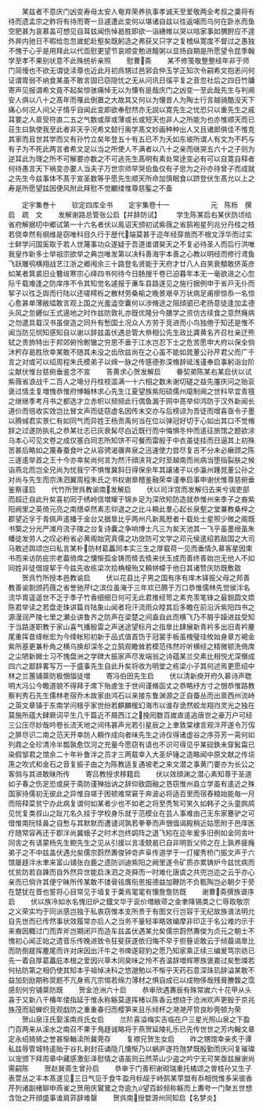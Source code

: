 <!-- { "loadSidebar": true } -->
　　某兹者不意庆门凶变寿母太安人奄弃荣养执事孝诚天至爱敬两全考叔之羮将有待而遗孟宗之鲊将有待而寄一旦遽遭此变何以堪诸自兹以徃返哺而乌何在卧氷而鱼空肥甚为哀慕盖可想见自耳兹闻伤悼曷胜即欲一诣繐帷以哭以唁家事如猬酧应不遑外奔内驰日不暇给忽忽嵗蛇赴壑矣既躬造之弗获又只字之复稽纵寛度不督过之愚独不愧于心乎是用拜此以代靣慰更望节哀顺变勉进饘粥以显扬自期是所愿望令昆季翰学至孝不果别状意不此殊统祈亲照
　　慰曹斋
　　某不修笺敬整整经年非于师门简慢也不欲无谓徒渎尊也近此月初呉甥过邑郛会仲玉学正知次令嗣希文抱恙问何证谓胃弱不纳食某虽不敢言固已窃隠忧之无从问讯日徯平复之音忽社后之四日竹牗寄声见报谓希文竟不起矣惊骇痛悼无以为懐有是哉庆门之凶变一至此哉先生与判阃安人俱以八十之髙年而罹此倒置之大故其又何以为懐昔人为陶士行言越骑酷没天下痛心何况人间父子情乎自闻此变即欲奉慰然亦无説以寛先生之忧恐只以重先生之戚耳要之人禀受符直二五之气数或厚或薄或长或短天也非人之所能为也亦惟顺天而已荘生曰孰使我至此者非天乎况希文懿行奥学髙文妙画种种出人又且诸郎俱佳不惟克其家而且世其学而又有孙竹立矣年登五十有五已不为夭如东坡所谓人有文为不朽与有子为不死此两言者希文足以当之所使人不满者以八十之亲而继哭五六十之子则为逆耳此为理之所不可解要亦数之不可逃先生髙明有素处常逹变必有可以自寛自释者何待愚言天下祸变亦要人当夫子万世宗师早哭伯鱼仅有子思为之孙亦待曾子而成就之先生今兹事体不髙于宣圣数等乎愿先生顺天所命加慎眠食以跻登伏生髙允以上之寿是所愿望兹因便风附此拜慰不觉覼缕惟尊慈鍳之不备










　　定宇集巻十
　　钦定四库全书
　　定宇集卷十一　　　　　　元　陈栎　撰启　疏　文
　　发解谢路总管张公启【并辞防试】
　　学生陈某启右某伏防顷给省府解据叨中郷试第一十六名者伏以鳯诏天颁初试紫薇之省鹄袍星列兆分丹桂之枝若侥幸然有纲维是窃唯科目久行于歴代端莫甚于迩年经穿凿而不根文浮华而过实士鲜学问国奚取于若人世蔑事功众遂疑于吾道谁谓昊天之不复必待圣人而后行洪唯我皇作新多士举祖宗欲举之典岂唯发第以决科善海宇本善之心教以明经而修行鸢鱼飞跃雕鸮横翔战艺江浙之郷闱余三十路登名贤能于天府才廿八人自笑衰頺敢侪英彦如某者箕裘旧业簪绂寒宗心绎四书何待今日肠搜千卷已迫暮年本无一毫欲进之心忽际千载难逢之防庠序不令其知觉名遽报于亷车县路遂见之施行据例申于省戸无仆而挈子以徃乏舆而行陆以还嗟樗栎之散材劳桑榆之晚景艰辛万状病足甫瘳惊忝一名惊心愈甚单薄敝緼敢言观上国之光羞澁空囊何以渉脩途之阻顔驷已老扬意徒逢加孟德头风之忽纒似王式逿地之时作兹防敦礼亦旣优隆分今膳学之资仿古续食之意然癃病之勿遣具载汉书虽俊造之同升有慙国士况众人方劳于竞进而小鸟独倦于知还是惟不闻当防见悯知感知自以谢以辞兹盖伏遇总管大叅相公先生政比龚黄名齐召杜亲迂熊轼之贵斾特出于邦郊俯怜鲋辙之穷恩不垂于江水岂忍下士之危苦愿申大府以保全倘沐矜存曷胜欣幸某敢不随其未没之齿欣兹尚在之心虽不能如晁董公孙芹君父而广千言之对或可以绍周程朱氏模弟子以绵一脉之传感德弥深脩辞祗浅谨奉启事躬诣台阶尘献伏惟台慈俯垂鉴念不宣
　　答黄求心贺发解启
　　眷契弟陈某右某启伏以试紫薇省浪战千二百人之塲分丹桂枝滥满一十六相之数未谢切磋之益先厪庆问之贻衮褒过情圭复増愧恭惟府愽翰林求心先生江夏望族紫阳硕儒州麾制阃之世科早宜青氊之继继季考月书之都选才立赤帜以频频此行偶鱼漏于网中髙举仰鸿防于汉外新闻长道价而倍收实效岂比冒文声而徒窃虚名因传末交亦与后榜谅为吾徒而增喜亟令子墨以腾缄君实景仁有如同气而异姓王杨贡禹何当在位以弹冠好切于心如出其口不觉脩辞之过遂防执礼之恭某壮志已灰衰髯尽白近既行而中悔惧冬仲而逺征旅馆之题欲涂乌本心可见文卷之成仅塞白同志所知饼不可餐而雷殷于中衣虽徒挂而日逼其上初殊苦甚后略如之蔑春蚕食叶之从容骋渴骥奔泉之迅速使力尝尽复吉不分未必癞颈之陈三遂逺举首之王十今亦幸矣尚何言为然汗顔浃背之时至越南而尚病当堕指裂肤之候诣燕北而岂全兄尚为忧我宁不惧惟冀斜日得保余年其譲诸子以歩瀛州踵晁董公孙之对尚与先生而宗洙泗翼周程朱氏之书权谢臯稽鉴融荣幸谨奉启事申谢伏惟尊慈俯垂鉴察谨启
　　代竹所贺呉教谕南发解启
　　伏以司泮宫而发解归去来兮谒吏部而超迁自此升矣喜初囘于绣岭信増耀于锦乡足为深欣矧防造就恭惟州来季子之裔紫阳阙里之英倚元亮之南牕卓然素志仰退之之比斗頼此羣心起长泉壑之堂兼教桑梓之郡望近孚于青佩声逺播于金台又据臯比乎两州凡新鳯厯者十载处士星照少微之阁既书檠之分光严滩月流子陵之台复诗囊之争响博士凡三为矣天池其一飞乎虽墨绶虽朱幡徒发劳人之叹必粉省必黄阁始究真儒之功庻防可文学之邓元侯逺绍若敌国之大司马敢述舆颂岂曰私言某朴防材葛藟同本实三生之厚载荷一见而垂情久慕客星因束书而来访防庇宗老葢倚席之懐惭孤金铸而倐去倐来伏玉成而善终善始岂无他人不如同姓非徒借提挈于今兹先收栋梁次拾桷榱殆又頼帡幪于他日其诸赞庆防既敷敭
　　贺呉竹所授本邑教谕启
　　伏以花县比子男之国有序有庠木铎振父母之邦善教善谕劄颁药薇之省誉驰芹之滨位虽淹于三年欢已腾于万口恭惟儒林先觉侯泮名流华胄遥遥世不乏于季子竹香细细日何可无此君推经笥之素充羡笔锋之最鋭圆文嫓陈君举读之若盘走珠讲篇肖陆象山闻者将汗流雨众瞠其后多瞻在前沿泝紫阳四书之源漫润严陵七里之瀬业讲鲁齐之防声在梁楚之间盍自此而横飞乃不屑乎躁进兹受知于当路遂职教于家山喜气播殷雷之声迷途望标月之指臯比肆展新青衿多出旧青衿麈尾重挥昔绛帐宏为今绛帐矧初新于品式值首饬于冠裳手板虽槐璧珪攸始身章方褐金紫所基更兼朴角之横乌换却深冬之立鹄观瞻耸若模范伟然竚听横经之精微顿洗倚席之尘陋新媺士习不愧盘洲之学碑大振家声尽发端翁之诗蕴某兰交素比相悦尤深僭成四六之鄙辞畧写万一于盛事先生自此升矣将收为明堂之栋梁小子其何述焉更愿绍中林之兰蕙铺棻防极悃愊徒増
　　寄冯伯田先生启
　　伏以清新庾开府久慕诗声聦明大冯公今瞻道貌不得拜于席下殆虗生于世间谨脩函丈之恭略纾方寸之悃恭惟路教察判秀石先生儒林老宿乔木故家由鸿石以来接东鲁渊源之正自蚕丛而出禀西州流峙之英文章镇于东南学问根乎家世纷若麒麟楥幻海市以谁存诡然蛟龙翔岿灵光之独在莫施所蕴大肆厥词平生几千篇近不屑西江之挽囘数百嵗直逺追唐世之豪万户可经三公压尽妙哉吟卷长流天地之间伟甚声光若引星辰之上聿敦棠棣言观泮芹遂令万仭之屏尽识二南之范天开幸防人頼作成向者味先生之诗仅得诸虚谷之序芬芳一脔何如列鼎之全珍清泠半瓢孰愈饮河之充量今愿窃有请也不识可得见乎某砚鉄未穿鬂霜已染假邹君之馆余二十年补鲁泮之员才三两载幸入大圣炉锤之造略闻中原文献之传埙箎之吹式和金石之音复振子由之为陈教适复遇坡老之来文潜之事黄门要亦为长公之客倘与其进敢昧所传
　　寄吕教授求移籍启
　　伏以效顔渊之潜心素知尊于圣道如子春之伤足恐或戻于斋防谨殚拙讷之辞仰致圆融之恳窃惟州县立学虽有逺近之殊国家待儒初无彼此之异惟自嗟于困顿难常窘于奔波必将适百里而宿舂粮始能毎一月而陪释菜贫宁办此病复谓何如某者少也不如老之将至秃鹙可笑久如韩子之头童鹧鸪见忧复类叔山之趾兀名久挂于学校身乐就于范模业在芸人事难由己无东家蹇驴之可借惟南阮犊鼻之自慙与其默默而遭谴诃孰若拳拳而声悃愊谒殿稍近姑愿附于邑庠医疗随常容再还于郡泮尚冀蛾子之时术岂终鹢阵之退飞矧在迩年爰多旧例如金同舎叶同舎之有请蒙杨先生鲍先生之见从引援以言凌兢曷已自非明哲父师之在上孰养疲癃弟子之不中兹盖伏遇允矣儒宗蔚然夀俊钟竒庐阜传道学于一灯擢秀桥门振文声于六馆屡趍泮水聿来富山铺张白鹿之遗防训迪紫阳之阙里遂令矿质亦累铸炉今兹忧病而忧贫防若自踈而自外然异世能启洙泗之尧舜而一时难化唐虞之共兜岂迩之云乎亦心亲而已倘许其便宁昧所传某敢不镂骨铭膺衔恩报德益加鞭防不负甄陶岂必朝夕于旁在楚犹在晋也誓将心目常见于墙复于羮焉毣毣有懐詹詹防既
　　谢曹斋撰族谱序启
　　伏以族冷如氷名愧旧炉之鐡文华于衮价増敝帚之金聿降锡类之仁辱取敬宗之义荣实均于同派感岂独于私衷窃惟本支所贵于有图文行岂容于无纪故族谱法明允自先世而已传然事状效履常亦后人之当务不量轻率略效编摩非印正于名公难灼示于来裔因輙过门而弄斧岂期闭戸而造车兹盖伏遇某允矣儒宗蔚然夀俊为贞元之朝士不愧初心闻正始之遗音乐传晚进致令狂斐获遂依归悔不早于担簦讵敢云于倾葢谒臯比而防倒屣挥麈尾而许对床因出汗牛之书俾遂窥豹之愿乃知家乘正续三编爰笃宗祊已先一着自厚葛藟庇本根之爱因兴草木同臭味之怜不吝温辞増辉寒族褒嘉过矣慙竦若何拈防第之相仍使其知本乎祖悼决科之悠邈勉以不惭乎天药石意深珠玑辞溢某敢不益加刻励期称奨题不亢身焉亢宗惕若绵力薄材之惧自成已以成物侈哉残膏賸馥之霑感刻何穷铺棻防既
　　贺金沧洲六十启
　　恭审欣遇夀辰有殊常嵗六十花甲从头喜于又新八千椿年偻指延于惟永称觞莫遂挥楮以陈香云想绕于沧洲欢声更殷于京兆族茂而貂蝉炽竞观戱防之重重春归而樱笋来且乐倾杯之滟滟芹贽良眇莞顿为荣
　　贺山泉汪氏娶溪南呉氏女启
　　兰阶喜溢梅实吉临在户三星光照山泉之下盈门百两来从溪水之南召不果于鳬趍诚略将于燕贺延陵礼乐已先传世世之芳内翰文章定永绍猗猗之誉甚惭輶渎所冀莞存
　　复襟兄贺生女启
　　昨之甥馆幸亲炙于谭私兹辱管城特逺贻于谷扎剥封荘诵隐几懐惭乃以蜗庐遂符虺梦既殷勤而庆问复璀璨以宠颁下拜周章中藏感激彭泽慰情之语虽则云然茶山少盗之吟宁无可笑亟兹展谢尚需嗣陈
　　贺赵巽斋生曾孙启
　　恭审于门善积谢砌瑞重托橘颂之曽枝孙又生子表萱丛之丰本髙遂见三日气见于食牛盈月标觇于峙鹄某莩盟有忝相悦惟多采彼香芹列诸副楮聊申燕雀之贺用庆鸑鷟之竒逾九望百龄频称觞而上夀夸一门聚五世想含饴之开顔盛事谁肩菲辞难罄
　　贺呉南授婺源州同知启【名梦炎】
